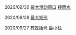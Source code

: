 2020/09/30
[最大滑动窗口](https://leetcode-cn.com/problems/sliding-window-maximum/)
[接雨水](https://leetcode-cn.com/problems/trapping-rain-water/)

2020/09/28
[最大矩形](https://leetcode-cn.com/problems/largest-rectangle-in-histogram)

2020/09/27
[有效括号](https://leetcode-cn.com/problems/valid-parentheses/)
[最小栈](https://leetcode-cn.com/problems/min-stack/)